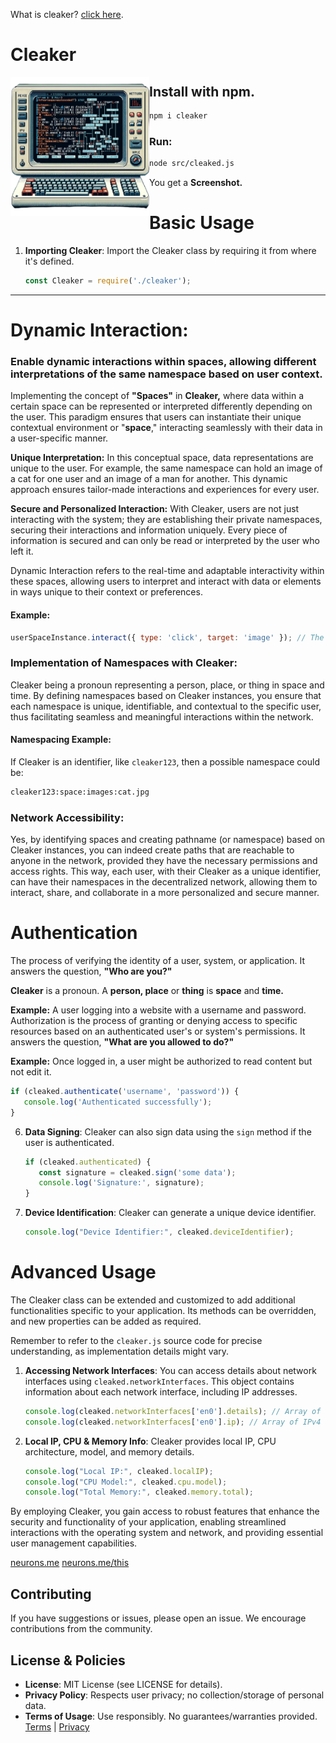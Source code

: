 What is cleaker? [click here](https://suign.github.io/pages/cleaker.html).

# Cleaker

<img src="./computer_terminal_with_complex_coding_and_networking_data_displayed_on_the_screen._The_screen_shows_various_elemen-removebg-preview.png" alt="SVG Image" width="222" height="222" align="left">

## Install with npm.
```bash
npm i cleaker
```

### Run:

```bash
node src/cleaked.js
```

You get a **Screenshot.**

# Basic Usage

1. **Importing Cleaker**: Import the Cleaker class by requiring it from where it's defined.
   
   ```js
   const Cleaker = require('./cleaker');
   ```

---------------------------------------------------

# Dynamic Interaction:

### Enable dynamic interactions within spaces, allowing different interpretations of the same namespace based on user context.

Implementing the concept of **"Spaces"** in **Cleaker,** where data within a certain space can be represented or interpreted differently depending on the user. This paradigm ensures that users can instantiate their unique contextual environment or "**space**," interacting seamlessly with their data in a user-specific manner. 

**Unique Interpretation:** In this conceptual space, data representations are unique to the user. For example, the same namespace can hold an image of a cat for one user and an image of a man for another. This dynamic approach ensures tailor-made interactions and experiences for every user.

**Secure and Personalized Interaction:** With Cleaker, users are not just interacting with the system; they are establishing their private namespaces, securing their interactions and information uniquely. Every piece of information is secured and can only be read or interpreted by the user who left it.

Dynamic Interaction refers to the real-time and adaptable interactivity within these spaces, allowing users to interpret and interact with data or elements in ways unique to their context or preferences.

#### Example:
```javascript
userSpaceInstance.interact({ type: 'click', target: 'image' }); // The interaction will be handled differently based on user’s space and preferences.
```

### Implementation of Namespaces with Cleaker:
Cleaker being a pronoun representing a person, place, or thing in space and time. By defining namespaces based on Cleaker instances, you ensure that each namespace is unique, identifiable, and contextual to the specific user, thus facilitating seamless and meaningful interactions within the network.

#### Namespacing Example:
If Cleaker is an identifier, like `cleaker123`, then a possible namespace could be:

```sh
cleaker123:space:images:cat.jpg
```

### Network Accessibility:
Yes, by identifying spaces and creating pathname (or namespace) based on Cleaker instances, you can indeed create paths that are reachable to anyone in the network, provided they have the necessary permissions and access rights. This way, each user, with their Cleaker as a unique identifier, can have their namespaces in the decentralized network, allowing them to interact, share, and collaborate in a more personalized and secure manner.

# Authentication

The process of verifying the identity of a user, system, or application. It answers the question, **"Who are you?"**

**Cleaker** is a pronoun. A **person, place** or **thing** is **space** and **time.**

**Example:** A user logging into a website with a username and password.
Authorization is the process of granting or denying access to specific resources based on an authenticated user's or system's permissions. It answers the question, **"What are you allowed to do?"**

**Example:** Once logged in, a user might be authorized to read content but not edit it.

   ```js
   if (cleaked.authenticate('username', 'password')) {
      console.log('Authenticated successfully');
   }
   ```

6. **Data Signing**: Cleaker can also sign data using the `sign` method if the user is authenticated.

   ```js
   if (cleaked.authenticated) {
      const signature = cleaked.sign('some data');
      console.log('Signature:', signature);
   }
   ```

7. **Device Identification**: Cleaker can generate a unique device identifier.

   ```js
   console.log("Device Identifier:", cleaked.deviceIdentifier);
   ```

# Advanced Usage

The Cleaker class can be extended and customized to add additional functionalities specific to your application. Its methods can be overridden, and new properties can be added as required.

Remember to refer to the `cleaker.js` source code for precise understanding, as implementation details might vary.

1. **Accessing Network Interfaces**: You can access details about network interfaces using `cleaked.networkInterfaces`. This object contains information about each network interface, including IP addresses.

   ```js
   console.log(cleaked.networkInterfaces['en0'].details); // Array of network interface details
   console.log(cleaked.networkInterfaces['en0'].ip); // Array of IPv4 addresses
   ```

2. **Local IP, CPU & Memory Info**: Cleaker provides local IP, CPU architecture, model, and memory details.

   ```js
   console.log("Local IP:", cleaked.localIP);
   console.log("CPU Model:", cleaked.cpu.model);
   console.log("Total Memory:", cleaked.memory.total);
   ```

By employing Cleaker, you gain access to robust features that enhance the security and functionality of your application, enabling streamlined interactions with the operating system and network, and providing essential user management capabilities.

[neurons.me](https://www.neurons.me)
[neurons.me/this](https://www.neurons.me/this)

## Contributing
If you have suggestions or issues, please open an issue. We encourage contributions from the community.
## License & Policies
- **License**: MIT License (see LICENSE for details).
- **Privacy Policy**: Respects user privacy; no collection/storage of personal data.
- **Terms of Usage**: Use responsibly. No guarantees/warranties provided. [Terms](https://www.neurons.me/terms-of-use) | [Privacy](https://www.neurons.me/privacy-policy)
